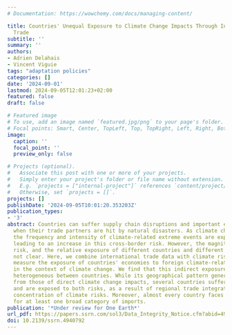 ```yaml
---
# Documentation: https://wowchemy.com/docs/managing-content/

title: Countries' Unequal Exposure to Climate Change Impacts Through International
  Trade
subtitle: ''
summary: ''
authors:
- Adrien Delahais
- Vincent Viguie
tags: "adaptation policies"
categories: []
date: '2024-09-01'
lastmod: 2024-09-05T12:01:23+02:00
featured: false
draft: false

# Featured image
# To use, add an image named `featured.jpg/png` to your page's folder.
# Focal points: Smart, Center, TopLeft, Top, TopRight, Left, Right, BottomLeft, Bottom, BottomRight.
image:
  caption: ''
  focal_point: ''
  preview_only: false

# Projects (optional).
#   Associate this post with one or more of your projects.
#   Simply enter your project's folder or file name without extension.
#   E.g. `projects = ["internal-project"]` references `content/project/deep-learning/index.md`.
#   Otherwise, set `projects = []`.
projects: []
publishDate: '2024-09-05T10:01:20.353203Z'
publication_types:
- '3'
abstract: Countries can suffer supply chain disruptions and important economic losses
  when their trade partners are hit by natural disasters. As climate change intensifies,
  the frequency and intensity of climate-related extreme events are expected to increase,
  leading to an increase in this cross-border risk. However, the magnitude of this
  risk, and the relative exposure of different countries and different sectors is
  not clear. Here, we combine international trade data with climate risk indices to
  measure the exposure of countries' economies to foreign climate-related hazards,
  in the context of climate change. We find that this indirect exposure is highly
  heterogeneous between countries. While its geographical pattern generally differs
  from those of direct climate change impacts, several countries suffer a double exposure
  and are exposed to both risks, as a result of regional trade integration and geographic
  concentration of climate risks. Moreover, almost every country faces high exposure
  for at least one broad category of imports.
publication: '*Under review for One Earth*'
url_pdf: https://papers.ssrn.com/sol3/Data_Integrity_Notice.cfm?abid=4940792
doi: 10.2139/ssrn.4940792
---
```


